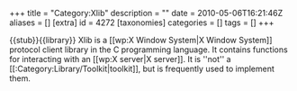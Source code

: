 +++
title = "Category:Xlib"
description = ""
date = 2010-05-06T16:21:46Z
aliases = []
[extra]
id = 4272
[taxonomies]
categories = []
tags = []
+++

{{stub}}{{library}}
Xlib is a [[wp:X Window System|X Window System]] protocol client library in the C programming language. It contains functions for interacting with an [[wp:X server|X server]]. It is ''not'' a [[:Category:Library/Toolkit|toolkit]], but is frequently used to implement them.
